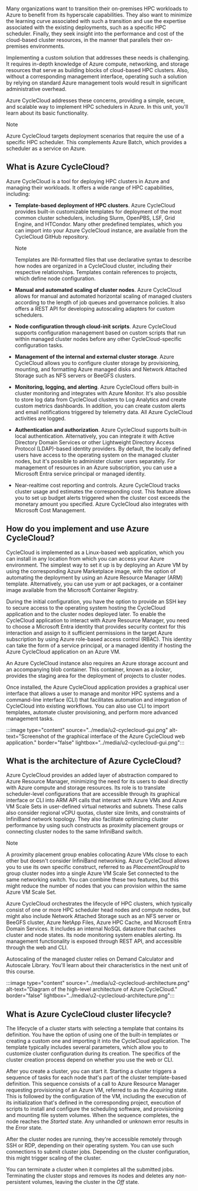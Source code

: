 Many organizations want to transition their on-premises HPC workloads to Azure to benefit from its hyperscale capabilities. They also want to minimize the learning curve associated with such a transition and use the expertise associated with the existing deployments, such as a specific HPC scheduler. Finally, they seek insight into the performance and cost of the cloud-based cluster resources, in the manner that parallels their on-premises environments.

Implementing a custom solution that addresses these needs is challenging. It requires in-depth knowledge of Azure compute, networking, and storage resources that serve as building blocks of cloud-based HPC clusters. Also, without a corresponding management interface, operating such a solution by relying on standard Azure management tools would result in significant administrative overhead.

Azure CycleCloud addresses these concerns, providing a simple, secure, and scalable way to implement HPC schedulers in Azure. In this unit, you'll learn about its basic functionality.

> [!NOTE]
> Azure CycleCloud targets deployment scenarios that require the use of a specific HPC scheduler. This complements Azure Batch, which provides a scheduler as a service on Azure.

## What is Azure CycleCloud?

Azure CycleCloud is a tool for deploying HPC clusters in Azure and managing their workloads. It offers a wide range of HPC capabilities, including:

- **Template-based deployment of HPC clusters**. Azure CycleCloud provides built-in customizable templates for deployment of the most common cluster schedulers, including Slurm, OpenPBS, LSF, Grid Engine, and HTCondor. Many other predefined templates, which you can import into your Azure CycleCloud instance, are available from the CycleCloud GitHub repository.

   > [!NOTE]
   > Templates are INI-formatted files that use declarative syntax to describe how nodes are organized in a CycleCloud cluster, including their respective relationships. Templates contain references to projects, which define node configuration.

- **Manual and automated scaling of cluster nodes**. Azure CycleCloud allows for manual and automated horizontal scaling of managed clusters according to the length of job queues and governance policies. It also offers a REST API for developing autoscaling adapters for custom schedulers.

- **Node configuration through cloud-init scripts**. Azure CycleCloud supports configuration management based on custom scripts that run within managed cluster nodes before any other CycleCloud-specific configuration tasks.

- **Management of the internal and external cluster storage**. Azure CycleCloud allows you to configure cluster storage by provisioning, mounting, and formatting Azure managed disks and Network Attached Storage such as NFS servers or BeeGFS clusters.

- **Monitoring, logging, and alerting**. Azure CycleCloud offers built-in cluster monitoring and integrates with Azure Monitor. It's also possible to store log data from CycleCloud clusters to Log Analytics and create custom metrics dashboards. In addition, you can create custom alerts and email notifications triggered by telemetry data. All Azure CycleCloud activities are logged.

- **Authentication and authorization**. Azure CycleCloud supports built-in local authentication. Alternatively, you can integrate it with Active Directory Domain Services or other Lightweight Directory Access Protocol (LDAP)-based identity providers. By default, the locally defined users have access to the operating system on the managed cluster nodes, but it's possible to administer cluster users separately. For management of resources in an Azure subscription, you can use a Microsoft Entra service principal or managed identity.

- Near-realtime cost reporting and controls. Azure CycleCloud tracks cluster usage and estimates the corresponding cost. This feature allows you to set up budget alerts triggered when the cluster cost exceeds the monetary amount you specified. Azure CycleCloud also integrates with Microsoft Cost Management.

## How do you implement and use Azure CycleCloud?

CycleCloud is implemented as a Linux-based web application, which you can install in any location from which you can access your Azure environment. The simplest way to set it up is by deploying an Azure VM by using the corresponding Azure Marketplace image, with the option of automating the deployment by using an Azure Resource Manager (ARM) template. Alternatively, you can use yum or apt packages, or a container image available from the Microsoft Container Registry.

During the initial configuration, you have the option to provide an SSH key to secure access to the operating system hosting the CycleCloud application and to the cluster nodes deployed later. To enable the CycleCloud application to interact with Azure Resource Manager, you need to choose a Microsoft Entra identity that provides security context for this interaction and assign to it sufficient permissions in the target Azure subscription by using Azure role-based access control (RBAC). This identity can take the form of a service principal, or a managed identity if hosting the Azure CycleCloud application on an Azure VM.

An Azure CycleCloud instance also requires an Azure storage account and an accompanying blob container. This container, known as a *locker*, provides the staging area for the deployment of projects to cluster nodes.

Once installed, the Azure CycleCloud application provides a graphical user interface that allows a user to manage and monitor HPC systems and a command-line interface (CLI) that facilitates automation and integration of CycleCloud into existing workflows. You can also use CLI to import templates, automate cluster provisioning, and perform more advanced management tasks.

:::image type="content" source="../media/u2-cyclecloud-gui.png" alt-text="Screenshot of the graphical interface of the Azure CycleCloud web application." border="false" lightbox="../media/u2-cyclecloud-gui.png":::

## What is the architecture of Azure CycleCloud?

Azure CycleCloud provides an added layer of abstraction compared to Azure Resource Manager, minimizing the need for its users to deal directly with Azure compute and storage resources. Its role is to translate scheduler-level configurations that are accessible through its graphical interface or CLI into ARM API calls that interact with Azure VMs and Azure VM Scale Sets in user-defined virtual networks and subnets. These calls also consider regional vCPU quotas, cluster size limits, and constraints of InfiniBand network topology. They also facilitate optimizing cluster performance by using such constructs as proximity placement groups or connecting cluster nodes to the same InfiniBand switch.

> [!NOTE]
> A proximity placement group enables collocating Azure VMs close to each other but doesn't consider InfiniBand networking. Azure CycleCloud allows you to use its own specific construct, referred to as *PlacementGroupId* to group cluster nodes into a single Azure VM Scale Set connected to the same networking switch. You can combine these two features, but this might reduce the number of nodes that you can provision within the same Azure VM Scale Set.

Azure CycleCloud orchestrates the lifecycle of HPC clusters, which typically consist of one or more HPC scheduler head nodes and compute nodes, but might also include Network Attached Storage such as an NFS server or BeeGFS cluster, Azure NetApp Files, Azure HPC Cache, and Microsoft Entra Domain Services. It includes an internal NoSQL datastore that caches cluster and node states. Its node monitoring system enables alerting. Its management functionality is exposed through REST API, and accessible through the web and CLI.

Autoscaling of the managed cluster relies on Demand Calculator and Autoscale Library. You'll learn about their characteristics in the next unit of this course.

:::image type="content" source="../media/u2-cyclecloud-architecture.png" alt-text="Diagram of the high-level architecture of Azure CycleCloud." border="false" lightbox="../media/u2-cyclecloud-architecture.png":::

## What is Azure CycleCloud cluster lifecycle?

The lifecycle of a cluster starts with selecting a template that contains its definition. You have the option of using one of the built-in templates or creating a custom one and importing it into the CycleCloud application. The template typically includes several parameters, which allow you to customize cluster configuration during its creation. The specifics of the cluster creation process depend on whether you use the web or CLI.

After you create a cluster, you can start it. Starting a cluster triggers a sequence of tasks for each node that's part of the cluster template-based definition. This sequence consists of a call to Azure Resource Manager requesting provisioning of an Azure VM, referred to as the *Acquiring* state. This is followed by the configuration of the VM, including the execution of its initialization that's defined in the corresponding project, execution of scripts to install and configure the scheduling software, and provisioning and mounting file system volumes. When the sequence completes, the node reaches the *Started* state. Any unhandled or unknown error results in the *Error* state.

After the cluster nodes are running, they're accessible remotely through SSH or RDP, depending on their operating system. You can use such connections to submit cluster jobs. Depending on the cluster configuration, this might trigger scaling of the cluster.

You can terminate a cluster when it completes all the submitted jobs. Terminating the cluster stops and removes its nodes and deletes any non-persistent volumes, leaving the cluster in the *Off* state.
